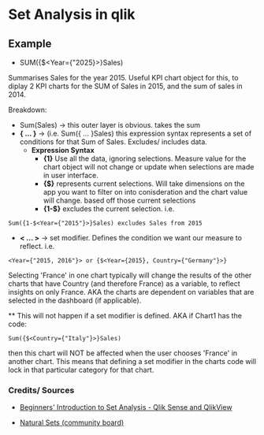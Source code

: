 # Set Analysis in qlik

## Example

- SUM({$<Year={"2025}>}Sales) 

Summarises Sales for the year 2015. Useful KPI chart object for this, 
to diplay 2 KPI charts for the SUM of Sales in 2015, and the sum of sales in 2014. 

Breakdown: 
  - Sum(Sales) -> this outer layer is obvious. takes the sum
  - **{ ... }** -> (i.e. Sum({ ... }Sales) this expression syntax represents a set of conditions 
  for that Sum of Sales. Excludes/ includes data.
    - **Expression Syntax**
      - **{1}** Use all the data, ignoring selections. Measure value for the chart object 
      will not change or update when selections are made in user interface. 
      - **{$}** represents current selections. Will take dimensions on the app you want to 
      filter on into conisderation and the chart value will change.
      based off those current selections
      - **{1-$}** excludes the current selection. 
      i.e. 
```
Sum({1-$<Year={"2015"}>}Sales) excludes Sales from 2015
```
  - **< ... >** -> set modifier. Defines the condition we want our measure to reflect. i.e. 
```
<Year={"2015, 2016"}> or {$<Year={2015}, Country={"Germany"}>}
```
  

Selecting 'France' in one chart typically will change the results of the other charts that have Country (and therefore France) as a variable, to reflect insights on only France. AKA the charts are dependent on variables that are selected in the dashboard (if applicable). 

** This will not happen if a set modifier is defined. AKA if Chart1 has the code: 
```
Sum({$<Country={"Italy"}>}Sales) 
```
then this chart will NOT be affected when the user chooses 'France' in another chart. This means that defining a set modifier in the charts code will lock in that particular category for that chart. 


### Credits/ Sources

- [Beginners' Introduction to Set Analysis - Qlik Sense and QlikView](https://www.youtube.com/watch?time_continue=77&v=YMQJnKMkfxg&feature=emb_title)

- [Natural Sets (community board)](https://community.qlik.com/t5/Qlik-Design-Blog/Natural-Sets/ba-p/1470953)
